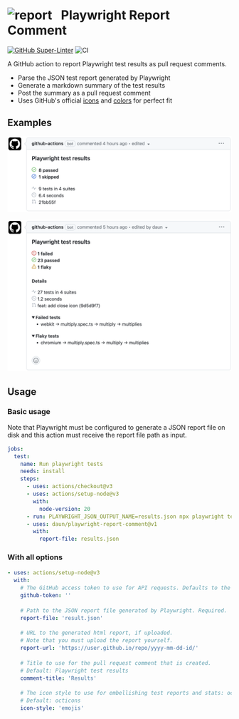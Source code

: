 # ![report](https://icongr.am/octicons/comment-discussion.svg?size=22&color=abb4bf)   Playwright Report Comment

[![GitHub Super-Linter](https://github.com/actions/typescript-action/actions/workflows/linter.yml/badge.svg)](https://github.com/super-linter/super-linter)
![CI](https://github.com/actions/typescript-action/actions/workflows/ci.yml/badge.svg)

A GitHub action to report Playwright test results as pull request comments.

- Parse the JSON test report generated by Playwright
- Generate a markdown summary of the test results
- Post the summary as a pull request comment
- Uses GitHub's official [icons](https://primer.style/design/foundations/icons) and [colors](https://primer.style/design/foundations/color) for perfect fit

## Examples

![passed test](assets/comment-passed.png)

![failed test](assets/comment-failed.png)

## Usage

### Basic usage

Note that Playwright must be configured to generate a JSON report file
on disk and this action must receive the report file path as input.

```yaml
jobs:
  test:
    name: Run playwright tests
    needs: install
    steps:
      - uses: actions/checkout@v3
      - uses: actions/setup-node@v3
        with:
          node-version: 20
      - run: PLAYWRIGHT_JSON_OUTPUT_NAME=results.json npx playwright test --reporter json
      - uses: daun/playwright-report-comment@v1
        with:
          report-file: results.json
```

### With all options

```yaml
- uses: actions/setup-node@v3
  with:
    # The GitHub access token to use for API requests. Defaults to the standard GITHUB_TOKEN.
    github-token: ''

    # Path to the JSON report file generated by Playwright. Required.
    report-file: 'result.json'

    # URL to the generated html report, if uploaded.
    # Note that you must upload the report yourself.
    report-url: 'https://user.github.io/repo/yyyy-mm-dd-id/'

    # Title to use for the pull request comment that is created.
    # Default: Playwright test results
    comment-title: 'Results'

    # The icon style to use for embellishing test reports and stats: octicons | emojis
    # Default: octicons
    icon-style: 'emojis'
```
